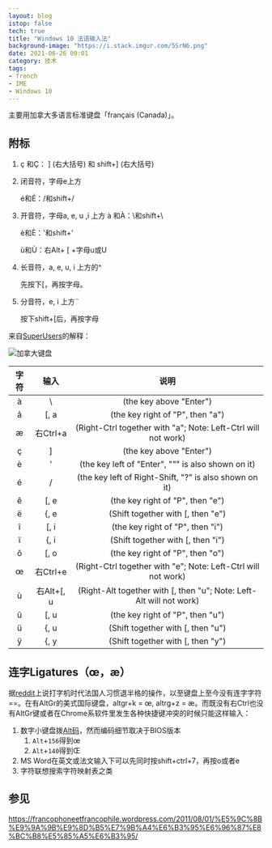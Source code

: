 ```yaml
---
layout: blog
istop: false
tech: true
title: "Windows 10 法语输入法"
background-image: "https://i.stack.imgur.com/5SrN6.png"
date: 2021-06-26 00:01
category: 技术
tags:
- french
- IME
- Windows 10
---
```


主要用加拿大多语言标准键盘「français (Canada)」。

## 附标


1. ç 和Ç： ] (右大括号) 和 shift+] (右大括号)

2. 闭音符，字母e上方
   
    é和É：/和shift+/
    
3. 开音符，字母a, e, u ,i 上方
     à 和À：\和shift+\ 

     è和È：'和shift+'

     ù和Ù：右Alt+ [ +字母u或U

4. 长音符，a, e, u, i 上方的^
   
     先按下[，再按字母。
     
5. 分音符，e, i 上方¨

     按下shift+[后，再按字母

来自[SuperUsers](https://superuser.com/questions/743920/how-to-type-french-specific-characters-on-a-standard-us-keyboard-on-windows-usin)的解释：

![加拿大键盘](https://i.stack.imgur.com/5SrN6.png)

| 字符 |    输入    |                             说明                             |
| :--: | :--------: | :----------------------------------------------------------: |
|  à   |     \      |                   (the key above "Enter")                    |
|  â   |    [, a    |               (the key right of "P", then "a")               |
|  æ   |  右Ctrl+a  | (Right-Ctrl together with "a"; Note: Left-Ctrl will not work) |
|  ç   |     ]      |                   (the key above "Enter")                    |
|  è   |     '      |      (the key left of "Enter", """ is also shown on it)      |
|  é   |     /      |    (the key left of Right-Shift, "?" is also shown on it)    |
|  ê   |    [, e    |               (the key right of "P", then "e")               |
|  ë   |    {, e    |              (Shift together with [, then "e")               |
|  î   |    [, i    |               (the key right of "P", then "i")               |
|  ï   |    {, i    |              (Shift together with [, then "i")               |
|  ô   |    [, o    |               (the key right of "P", then "o")               |
|  œ   |  右Ctrl+e  | (Right-Ctrl together with "e"; Note: Left-Ctrl will not work) |
|  ù   | 右Alt+[, u | (Right-Alt together with [, then "u"; Note: Left-Alt will not work) |
|  û   |    [, u    |               (the key right of "P", then "u")               |
|  ü   |    {, u    |              (Shift together with [, then "u")               |
|  ÿ   |    {, y    |              (Shift together with [, then "y")               |

## 连字Ligatures（œ，æ）

据[reddit](https://www.reddit.com/r/French/comments/326lp5/the_characters_%C5%93_and_%C3%A6_in_keyboards/)上说打字机时代法国人习惯退半格的操作，以至键盘上至今没有连字字符==。在有AltGr的美式国际键盘，altgr+k = œ, altrg+z = æ。而既没有右Ctrl也没有AltGr键或者在Chrome系软件里发生各种快捷键冲突的时候只能这样输入：

1. 数字小键盘拨[Alt码](https://www.alt-codes.net/)，然而编码细节取决于BIOS版本
	  1. `Alt`+`156`得到œ
	  2. `Alt`+`140`得到Œ
2. MS Word在英文或法文输入下可以先同时按shift+ctrl+7，再按o或者e
3. 字符联想搜索字符映射表之类

## 参见

https://francophoneetfrancophile.wordpress.com/2011/08/01/%E5%9C%8B%E9%9A%9B%E9%8D%B5%E7%9B%A4%E6%B3%95%E6%96%87%E8%BC%B8%E5%85%A5%E6%B3%95/
